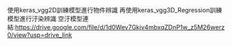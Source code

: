 使用keras_vgg2D訓練模型進行物件辨識
再使用keras_vgg3D_Regression訓練模型進行汙染辨識
空汙模型連結:https://drive.google.com/file/d/1d0Wev7Gkjv4mbxqZDnP1w_z5M26werz0/view?usp=drive_link
